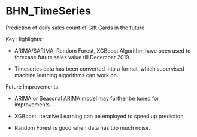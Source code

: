 # BHN_TimeSeries
Prediction of daily sales count of Gift Cards in the future

Key Highlights:

- ARIMA/SARIMA, Random Forest, XGBoost Algorithm have been used to forecase future sales value till December 2019.

- Timeseries data has been converted into a format, which supervised machine learning algorithms can work on.

Future Improvements:

- ARIMA or Seasonal ARIMA model may further be tuned for improvements.

- XGBoost: Iterative Learning can be employed to speed up prediction

- Random Forest is good when data has too much noise.
